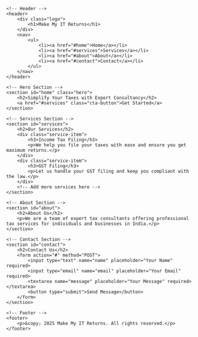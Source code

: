 <!DOCTYPE html>
<html lang="en">
<head>
    <meta charset="UTF-8">
    <meta name="viewport" content="width=device-width, initial-scale=1.0">
    <meta name="description" content="Make My IT Returns - Tax Consultancy Services in India">
    <title>Make My IT Returns - Tax Consultancy</title>
    <link rel="stylesheet" href="styles.css">
</head>
<body>

    <!-- Header -->
    <header>
        <div class="logo">
            <h1>Make My IT Returns</h1>
        </div>
        <nav>
            <ul>
                <li><a href="#home">Home</a></li>
                <li><a href="#services">Services</a></li>
                <li><a href="#about">About</a></li>
                <li><a href="#contact">Contact</a></li>
            </ul>
        </nav>
    </header>

    <!-- Hero Section -->
    <section id="home" class="hero">
        <h2>Simplify Your Taxes with Expert Consultancy</h2>
        <a href="#services" class="cta-button">Get Started</a>
    </section>

    <!-- Services Section -->
    <section id="services">
        <h2>Our Services</h2>
        <div class="service-item">
            <h3>Income Tax Filing</h3>
            <p>We help you file your taxes with ease and ensure you get maximum returns.</p>
        </div>
        <div class="service-item">
            <h3>GST Filing</h3>
            <p>Let us handle your GST filing and keep you compliant with the law.</p>
        </div>
        <!-- Add more services here -->
    </section>

    <!-- About Section -->
    <section id="about">
        <h2>About Us</h2>
        <p>We are a team of expert tax consultants offering professional tax services for individuals and businesses in India.</p>
    </section>

    <!-- Contact Section -->
    <section id="contact">
        <h2>Contact Us</h2>
        <form action="#" method="POST">
            <input type="text" name="name" placeholder="Your Name" required>
            <input type="email" name="email" placeholder="Your Email" required>
            <textarea name="message" placeholder="Your Message" required></textarea>
            <button type="submit">Send Message</button>
        </form>
    </section>

    <!-- Footer -->
    <footer>
        <p>&copy; 2025 Make My IT Returns. All rights reserved.</p>
    </footer>

</body>
</html>

